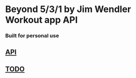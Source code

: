 # Beyond 5/3/1 by Jim Wendler Workout app API
### Built for personal use

## [API](./docs/api.md)
## [TODO](./docs/todo.md)

